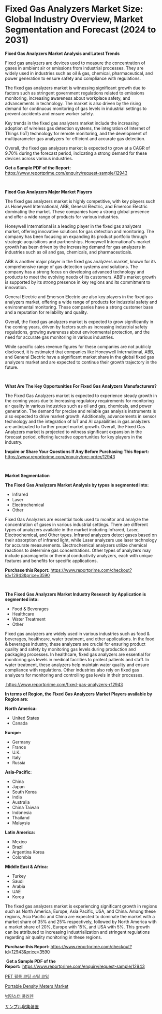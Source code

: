<p><h1>Fixed Gas Analyzers Market Size: Global Industry Overview, Market Segmentation and Forecast (2024 to 2031)</h1></p><p><strong>Fixed Gas Analyzers Market Analysis and Latest Trends</strong></p>
<p><p>Fixed gas analyzers are devices used to measure the concentration of gases in ambient air or emissions from industrial processes. They are widely used in industries such as oil & gas, chemical, pharmaceutical, and power generation to ensure safety and compliance with regulations.</p><p>The fixed gas analyzers market is witnessing significant growth due to factors such as stringent government regulations related to emissions monitoring, increasing awareness about workplace safety, and advancements in technology. The market is also driven by the rising demand for continuous monitoring of gas levels in industrial settings to prevent accidents and ensure worker safety.</p><p>Key trends in the fixed gas analyzers market include the increasing adoption of wireless gas detection systems, the integration of Internet of Things (IoT) technology for remote monitoring, and the development of multiparameter gas analyzers for efficient and accurate gas detection.</p><p>Overall, the fixed gas analyzers market is expected to grow at a CAGR of 9.70% during the forecast period, indicating a strong demand for these devices across various industries.</p></p>
<p><strong>Get a Sample PDF of the Report:&nbsp;</strong> <a href="https://www.reportprime.com/enquiry/request-sample/12943">https://www.reportprime.com/enquiry/request-sample/12943</a></p>
<p>&nbsp;</p>
<p><strong>Fixed Gas Analyzers Major Market Players</strong></p>
<p><p>The fixed gas analyzers market is highly competitive, with key players such as Honeywell International, ABB, General Electric, and Emerson Electric dominating the market. These companies have a strong global presence and offer a wide range of products for various industries.</p><p>Honeywell International is a leading player in the fixed gas analyzers market, offering innovative solutions for gas detection and monitoring. The company has been focusing on expanding its product portfolio through strategic acquisitions and partnerships. Honeywell International's market growth has been driven by the increasing demand for gas analyzers in industries such as oil and gas, chemicals, and pharmaceuticals.</p><p>ABB is another major player in the fixed gas analyzers market, known for its comprehensive range of gas detection systems and solutions. The company has a strong focus on developing advanced technology and products to meet the evolving needs of its customers. ABB's market growth is supported by its strong presence in key regions and its commitment to innovation.</p><p>General Electric and Emerson Electric are also key players in the fixed gas analyzers market, offering a wide range of products for industrial safety and environmental monitoring. These companies have a strong customer base and a reputation for reliability and quality.</p><p>Overall, the fixed gas analyzers market is expected to grow significantly in the coming years, driven by factors such as increasing industrial safety regulations, growing awareness about environmental protection, and the need for accurate gas monitoring in various industries.</p><p>While specific sales revenue figures for these companies are not publicly disclosed, it is estimated that companies like Honeywell International, ABB, and General Electric have a significant market share in the global fixed gas analyzers market and are expected to continue their growth trajectory in the future.</p></p>
<p>&nbsp;</p>
<p><strong>What Are The Key Opportunities For Fixed Gas Analyzers Manufacturers?</strong></p>
<p><p>The Fixed Gas Analyzers market is expected to experience steady growth in the coming years due to increasing regulatory requirements for monitoring air quality in various industries such as oil and gas, chemicals, and power generation. The demand for precise and reliable gas analysis instruments is also expected to drive market growth. Additionally, advancements in sensor technology and the integration of IoT and AI capabilities in gas analyzers are anticipated to further propel market growth. Overall, the Fixed Gas Analyzers market is projected to witness significant expansion in the forecast period, offering lucrative opportunities for key players in the industry.</p></p>
<p><strong>Inquire or Share Your Questions If Any Before Purchasing This Report:</strong> <a href="https://www.reportprime.com/enquiry/pre-order/12943">https://www.reportprime.com/enquiry/pre-order/12943</a></p>
<p>&nbsp;</p>
<p><strong>Market Segmentation</strong></p>
<p><strong>The Fixed Gas Analyzers Market Analysis by types is segmented into:</strong></p>
<p><ul><li>Infrared</li><li>Laser</li><li>Electrochemical</li><li>Other</li></ul></p>
<p><p>Fixed Gas Analyzers are essential tools used to monitor and analyze the concentration of gases in various industrial settings. There are different types of analyzers available in the market including Infrared, Laser, Electrochemical, and Other types. Infrared analyzers detect gases based on their absorption of infrared light, while Laser analyzers use laser technology for accurate measurements. Electrochemical analyzers utilize chemical reactions to determine gas concentrations. Other types of analyzers may include paramagnetic or thermal conductivity analyzers, each with unique features and benefits for specific applications.</p></p>
<p><strong>Purchase this Report:&nbsp;</strong><a href="https://www.reportprime.com/checkout?id=12943&price=3590">https://www.reportprime.com/checkout?id=12943&price=3590</a></p>
<p>&nbsp;</p>
<p><strong>The Fixed Gas Analyzers Market Industry Research by Application is segmented into:</strong></p>
<p><ul><li>Food & Beverages</li><li>Healthcare</li><li>Water Treatment</li><li>Other</li></ul></p>
<p><p>Fixed gas analyzers are widely used in various industries such as food & beverages, healthcare, water treatment, and other applications. In the food & beverages industry, these analyzers are crucial for ensuring product quality and safety by monitoring gas levels during production and packaging processes. In healthcare, fixed gas analyzers are essential for monitoring gas levels in medical facilities to protect patients and staff. In water treatment, these analyzers help maintain water quality and ensure compliance with regulations. Other industries also rely on fixed gas analyzers for monitoring and controlling gas levels in their processes.</p></p>
<p><a href="https://www.reportprime.com/fixed-gas-analyzers-r12943">&nbsp;https://www.reportprime.com/fixed-gas-analyzers-r12943</a></p>
<p><strong>In terms of Region, the Fixed Gas Analyzers Market Players available by Region are:</strong></p>
<p>
    <p> <strong> North America: </strong>
        <ul>
            <li>United States</li>
            <li>Canada</li>
        </ul>
        </p> 
    <p> <strong> Europe: </strong>
        <ul>
            <li>Germany</li>
            <li>France</li>
            <li>U.K.</li>
            <li>Italy</li>
            <li>Russia</li>
        </ul>
        </p> 
    <p> <strong> Asia-Pacific: </strong>
        <ul>
            <li>China</li>
            <li>Japan</li>
            <li>South Korea</li>
            <li>India</li>
            <li>Australia</li>
            <li>China Taiwan</li>
            <li>Indonesia</li>
            <li>Thailand</li>
            <li>Malaysia</li>
        </ul>
        </p> 
    <p> <strong> Latin America: </strong>
        <ul>
            <li>Mexico</li>
            <li>Brazil</li>
            <li>Argentina Korea</li>
            <li>Colombia</li>
        </ul>
        </p> 
    <p> <strong> Middle East & Africa: </strong>
        <ul>
            <li>Turkey</li>
            <li>Saudi</li>
            <li>Arabia</li>
            <li>UAE</li>
            <li>Korea</li>
        </ul>
    </p>
    </p>
<p><p>The fixed gas analyzers market is experiencing significant growth in regions such as North America, Europe, Asia Pacific, USA, and China. Among these regions, Asia Pacific and China are expected to dominate the market with a market share of 35% and 25% respectively, followed by North America with a market share of 20%, Europe with 15%, and USA with 5%. This growth can be attributed to increasing industrialization and stringent regulations regarding air quality monitoring in these regions.</p></p>
<p><strong>Purchase this Report: </strong><a href="https://www.reportprime.com/checkout?id=12943&price=3590">https://www.reportprime.com/checkout?id=12943&price=3590</a></p>
<p>&nbsp;<strong>Get a Sample PDF of the Report:&nbsp;&nbsp;</strong><a href="https://www.reportprime.com/enquiry/request-sample/12943">https://www.reportprime.com/enquiry/request-sample/12943</a></p>
<p><strong></strong></p>
<p><p><a href="https://github.com/sammyUltyylrich9067856/Market-Research-Report-List-1/blob/main/953499419156.md">PET 필름 코팅 스틸 코일</a></p><p><a href="https://github.com/Whitneyboyettebo9kiw7yr13/Market-Research-Report-List-2/blob/main/portable-density-meters-market.md">Portable Density Meters Market</a></p><p><a href="https://github.com/Elenrrera7685/Market-Research-Report-List-1/blob/main/869994919155.md">벅민스터 풀러렌</a></p><p><a href="https://github.com/ReyesKohler20231/Market-Research-Report-List-1/blob/main/461247020716.md">サンプル収集装置</a></p></p>